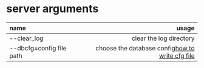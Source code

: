 # server arguments

| name                     |                                                         usage |
|:-------------------------|--------------------------------------------------------------:|
| --clear_log              |                                       clear the log directory |
| --dbcfg=config file path | choose the database config[how to write cfg file](./build.md) |

